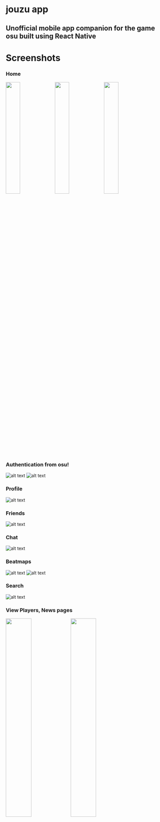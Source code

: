 # jouzu app
## Unofficial mobile app companion for the game osu built using React Native

# Screenshots
### Home
<a ><img src="https://github.com/josephbinoy/jouzu/blob/main/assets/Screenshots/home.jpeg?" width="30%" ></a>
<a ><img src="https://github.com/josephbinoy/jouzu/blob/main/assets/Screenshots/rankings.jpeg?" width="30%"></a>
<a ><img src="https://github.com/josephbinoy/jouzu/blob/main/assets/Screenshots/community.jpeg?" width="30%" ></a>


### Authentication from osu!
![alt text](https://github.com/josephbinoy/jouzu/blob/main/assets/Screenshots/login.jpeg)
![alt text](https://github.com/josephbinoy/jouzu/blob/main/assets/Screenshots/auth.jpeg)


### Profile
![alt text](https://github.com/josephbinoy/jouzu/blob/main/assets/Screenshots/profile.jpeg)


### Friends
![alt text](https://github.com/josephbinoy/jouzu/blob/main/assets/Screenshots/friends.jpeg)


### Chat
![alt text](https://github.com/josephbinoy/jouzu/blob/main/assets/Screenshots/chat.jpeg)


### Beatmaps
![alt text](https://github.com/josephbinoy/jouzu/blob/main/assets/Screenshots/beatmaps_listing.jpeg)
![alt text](https://github.com/josephbinoy/jouzu/blob/main/assets/Screenshots/beatmap.jpeg)


### Search
![alt text](https://github.com/josephbinoy/jouzu/blob/main/assets/Screenshots/search.jpeg)


### View Players, News pages
<a ><img src="https://github.com/josephbinoy/jouzu/blob/main/assets/Screenshots/players.jpeg" align="left" width="40%" ></a>
<a ><img src="https://github.com/josephbinoy/jouzu/blob/main/assets/Screenshots/news.jpeg" align="left" width="40%" ></a>
